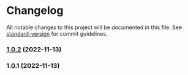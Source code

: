 # Changelog

All notable changes to this project will be documented in this file. See [standard-version](https://github.com/conventional-changelog/standard-version) for commit guidelines.

### [1.0.2](https://github.com/dariusbakunas/eve-db/compare/v1.0.1...v1.0.2) (2022-11-13)

### 1.0.1 (2022-11-13)
